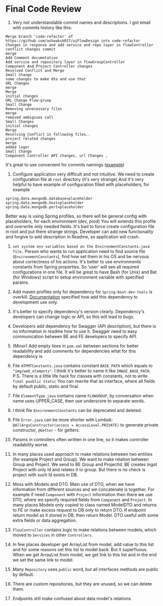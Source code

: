 # Final Code Review

1. Very not understandable commit names and descriptions. I got email with commits history like this: 
```
Merge branch 'code-refactor' of https://github.com/ashwaksk017/uiFlowDesign into code-refactor
Changes in response and add service and repo layer in flowController
conflict changes commit
merge
Add Comment documetation
Add service and repository layer in flowGroupController
Component And Project Controller changes
Resolved Conflict and Merge
Small Change
some changes to make dto and use that
URL Changes
merge
Merge
initial changes
URL Change Flow-gruop
Small Change
Removing unnecessary files
merge
removed ambigiuos call
Small Changes
initial changes
Merge
Resolving Conflict in following files..
project related changes
merge
added loger
Small Change
Component Controller API changes, url Changes ,
``` 
It's great to use convenient for commits namings ([example](https://www.conventionalcommits.org/en/v1.0.0-beta.3/))

1. Configure application very difficult and not intuitive. We need to create configuration file at `root` directory (it's very strange) 
And it's very helpful to have example of configuration filled with placeholders,  for example
```
spring.data.mongodb.database=placeholder
spring.data.mongodb.host=placeholder
spring.data.mongodb.port=placeholder
``` 
Better way is using Spring profiles, so there will be general config with placeholders, for each environment (dev, prod) You 
will extends this profile and overwrite only needed fields. It's bad to force create configuration file in root and put there strange strings.
Developer can add new functionality and forgive to add description in Readme, so application will crash.

1. `set system env variables based on the EnvironmentConstants.java file.` Person who wants to run application need to 
find source file (`EnvironmentConstants`), find how set them in his OS and be nervous about correctness of his actions. 
It's better to use environments constants from Spring properties. So 'user' will see all required configurations in one file.
It will be great to have Bash (for Unix) and Bat (for Windows) script to setup environment variable with specified params.  

1. Add maven profiles only for dependency for `Spring-boot-dev-tools` is overkill. [Documentation](`https://docs.spring.io/spring-boot/docs/current/reference/html/using-boot-devtools.html`)
specified how add this dependency to development use only.  

1. It's better to specify dependency's version clearly. Dependency's developers can change logic or API, so this will lead to bugs. 

1. Developers add dependency for Swagger (API description), but there is no information in readme how to use it. Swagger need to 
easy communication between BE and FE developers to specify API.

1. (Minor) Add empty lines in `pom.xml` between sections for better readability and add comments for dependencies what for this dependency is.

1. File `ATPMTConstants.java` contains constant `BASE_PATH` which equals to `"img/web_elements"`. 
I think it's better to name it like `IMAGE_BASE_PATH`. 
P.S. There is a little life hack for classes with constants, not to write `final puvblic static` You can rewrite that as interface, where 
all fields by default public, static and final. 

1. File `ElementType.java` contains name `FLOWGROUP`, by conversation when name uses UPPER_CASE, then use underscore to separate words. 

1. I think file `EnvironmentConstants` can be deprecated and deleted. 

1. File `Error.java` can be more shorter with Lombok: `@AllArgsConstructor(access = AccessLevel.PRIVATE)` to generate private constructor, `@Getter` - for getters. 

1. Params in controllers often written in one line, so it makes controller readability worse. 

1. In many places used approach to make relations between two entities (for example Project and Group). We want to 
make relation between Group and Project. We send to BE Group and ProjectId. BE creates ingot Project with only Id and 
relates it to group. But there is no check is project with such Id exists in DB.  

1. Mess with Models and DTO. Main use of DTO, when we have information from different sources and we concatenate is together. 
For example if need `Component` with `Project` information then there we use DTO, where we specify required fields from 
`Component` and `Project`. In many places Models only copied to class named ModelDTO and returns to FE or make excess request 
 to DB only to return DTO. If endpoint return model as it stored in DB, then return Model. DTO useful with some extra fields or data aggregation.  

1. `FlouController` contains logic to make relations between models, which moved to `Services` in other `Controllers`. 

1. In few places developer get ArrayList from model, add value to this list and for some reasons set this list to model back. 
But it superfluous. When we get ArrayList from model, we get link to this list and in the end we set the same link to model. 

1. Many `Repository` uses `public` word, but all interfaces methods are public by default. 

1. There are custom repositories, but they are unused, so we can delete them.

1. Endpoints still make confused about data model's relations. 

 